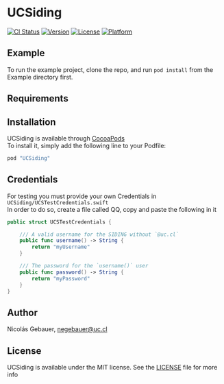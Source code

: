 # UCSiding

[![CI Status](http://img.shields.io/travis/negebauer/UCSiding.svg?style=flat)](https://travis-ci.org/negebauer/UCSiding)
[![Version](https://img.shields.io/cocoapods/v/UCSiding.svg?style=flat)](http://cocoapods.org/pods/UCSiding)
[![License](https://img.shields.io/cocoapods/l/UCSiding.svg?style=flat)](http://cocoapods.org/pods/UCSiding)
[![Platform](https://img.shields.io/cocoapods/p/UCSiding.svg?style=flat)](http://cocoapods.org/pods/UCSiding)

## Example

To run the example project, clone the repo, and run `pod install` from the Example directory first.

## Requirements

## Installation

UCSiding is available through [CocoaPods](http://cocoapods.org)  
To install it, simply add the following line to your Podfile:

```ruby
pod "UCSiding"
```

## Credentials

For testing you must provide your own Credentials in `UCSiding/UCSTestCredentials.swift`  
In order to do so, create a file called QQ, copy and paste the following in it  
```swift
public struct UCSTestCredentials {

    /// A valid username for the SIDING without `@uc.cl`
    public func username() -> String {
        return "myUsername"
    }

    /// The password for the `username()` user
    public func password() -> String {
        return "myPassword"
    }
}
```

## Author

Nicolás Gebauer, negebauer@uc.cl

## License

UCSiding is available under the MIT license. See the [LICENSE](./LICENSE.md) file for more info
